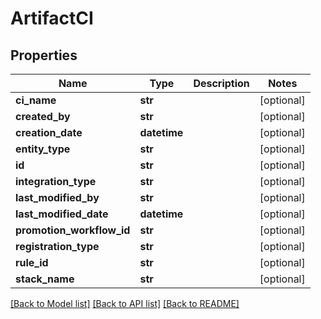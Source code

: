# ArtifactCI

## Properties
Name | Type | Description | Notes
------------ | ------------- | ------------- | -------------
**ci_name** | **str** |  | [optional] 
**created_by** | **str** |  | [optional] 
**creation_date** | **datetime** |  | [optional] 
**entity_type** | **str** |  | [optional] 
**id** | **str** |  | [optional] 
**integration_type** | **str** |  | [optional] 
**last_modified_by** | **str** |  | [optional] 
**last_modified_date** | **datetime** |  | [optional] 
**promotion_workflow_id** | **str** |  | [optional] 
**registration_type** | **str** |  | [optional] 
**rule_id** | **str** |  | [optional] 
**stack_name** | **str** |  | [optional] 

[[Back to Model list]](../README.md#documentation-for-models) [[Back to API list]](../README.md#documentation-for-api-endpoints) [[Back to README]](../README.md)


